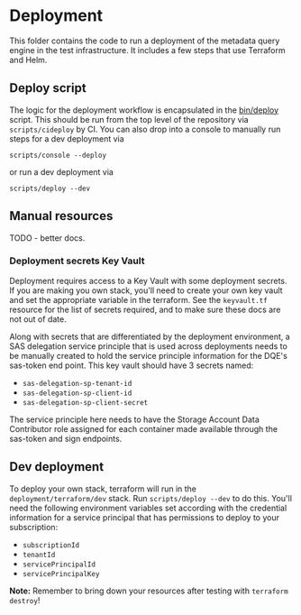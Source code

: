 # Deployment

This folder contains the code to run a deployment of the metadata query engine in the test infrastructure. It includes a few steps that use Terraform and Helm.

## Deploy script

The logic for the deployment workflow is encapsulated in the [bin/deploy](bin/deploy) script. This should be run from the top level of the repository via `scripts/cideploy` by CI. You can also drop into a console to manually run steps for a dev deployment via

```
scripts/console --deploy
```

or run a dev deployment via

```
scripts/deploy --dev
```

## Manual resources

TODO - better docs.

### Deployment secrets Key Vault

Deployment requires access to a Key Vault with some deployment secrets. If you are making you own stack, you'll need to create your own key vault and set the appropriate variable in the terraform. See the `keyvault.tf` resource for the list of secrets required, and to make sure these docs
are not out of date.

Along with secrets that are differentiated by the deployment environment, a SAS delegation service principle that is used across deployments needs to be manually created to hold the service
principle information for the DQE's sas-token end point. This key vault
should have 3 secrets named:
- `sas-delegation-sp-tenant-id`
- `sas-delegation-sp-client-id`
- `sas-delegation-sp-client-secret`

The service principle here needs to have the Storage Account Data Contributor role assigned for each container made available through the sas-token and sign endpoints.

## Dev deployment

To deploy your own stack, terraform will run in
the `deployment/terraform/dev` stack. Run `scripts/deploy --dev` to do this. You'll need the following
environment variables set according with the credential
information for a service principal that has permissions
to deploy to your subscription:

- `subscriptionId`
- `tenantId`
- `servicePrincipalId`
- `servicePrincipalKey`


__Note:__ Remember to bring down your resources after testing with `terraform destroy`!